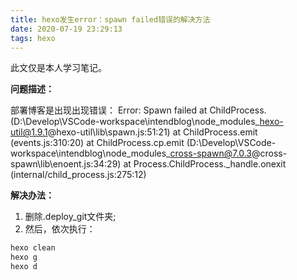 ```yaml
---
title: hexo发生error：spawn failed错误的解决方法
date: 2020-07-19 23:29:13
tags: hexo
---
```

此文仅是本人学习笔记。

**问题描述：**

部署博客是出现出现错误：
Error: Spawn failed
at ChildProcess.<anonymous> (D:\Develop\VSCode-workspace\intendblog\node_modules\_hexo-util@1.9.1@hexo-util\lib\spawn.js:51:21)
at ChildProcess.emit (events.js:310:20)
at ChildProcess.cp.emit (D:\Develop\VSCode-workspace\intendblog\node_modules\_cross-spawn@7.0.3@cross-spawn\lib\enoent.js:34:29)
at Process.ChildProcess._handle.onexit (internal/child_process.js:275:12) 

**解决办法：**

1.	删除.deploy_git文件夹;
2.	然后，依次执行：
```javascript
hexo clean
hexo g
hexo d
```